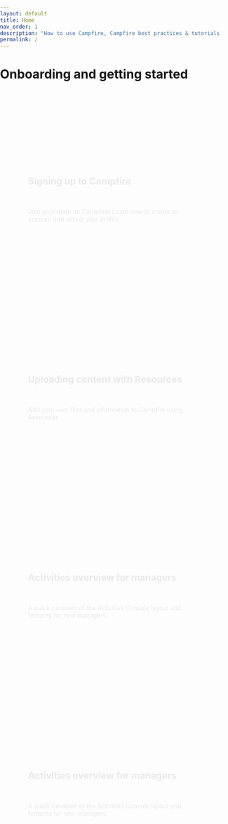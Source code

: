 ```yaml
---
layout: default
title: Home
nav_order: 1
description: "How to use Campfire, Campfire best practices & tutorials, volunteer management tips | Product guide."
permalink: /
---
```


# Onboarding and getting started

<html lang="en">
  <style>
    body {
      width: 100%;
      height: 100%;
      margin: 0;
      padding: 0;
      font-family: -apple-system, BlinkMacSystemFont, "Segoe UI", Roboto,
        "Helvetica Neue", Arial, sans-serif, "Apple Color Emoji",
        "Segoe UI Emoji", "Segoe UI Symbol";
    }
    #cfg-main {
      margin: 0 auto;
      padding: 32px;
      display: grid;
      grid-gap: 32px;
    }
    .cfg-card:nth-child(1) {
      background-image: url(./assets/images/sail1.png);
      background-position: bottom;
    }
    .cfg-card:nth-child(2) {
      background-image: url(./assets/images/sail2.png);
      background-position: top;
    }
    .cfg-card:nth-child(3) {
      background-image: url(./assets/images/sail3.png);
      background-position: bottom;
    }
    .cfg-card:nth-child(4) {
      background-image: url(./assets/images/sail4.png);
      background-position: bottom;
    }
    .cfg-card {
      box-sizing: border-box;
      background-size: cover;
      background-position: bottom;
      display: flex;
      justify-self: start;
      width: 100%;
      height: 420px;
      border-radius: 8px;
      color: #e9e9e9 !important;
      text-decoration: none;
    }
    .cfg-card-content {
      padding: 32px;
      display: flex;
      flex-grow: 1;
      flex-direction: column;
      justify-content: center;
    }
    .cfg-card-content p,
    h2 {
      white-space: pre-line;
      color: #e9e9e9 !important;
    }
    @media screen and (max-width: 800px) {
      #cfg-main {
        grid-template-columns: repeat(1, 360px);
        grid-gap: 8px;
      }
      .cfg-card {
        height: auto;
      }
      .cfg-card-content {
        padding: 0;
        padding-left: 16px;
        padding-right: 16px;
      }
      .cfg-card-content h2 {
        font-size: 1.25em;
        background-color: #242424 !important;
        padding: 16px;
        border-radius: 8px;
      }
      .cfg-card-content p {
        display: none;
      }
      .cfg-hover-text {
        display: none;
      }
    }
    @media screen and (max-width: 801px) {
      #cfg-main {
        grid-template-columns: repeat(2, 360px);
      }
      .cfg-card-content h2 {
        margin-top: -32px;
        font-size: 1.75em;
      }
      .cfg-card-content p {
        padding-right: 64px;
      }
      .cfg-card:hover {
        cursor: pointer;
        color: #ffffff !important;
        border: none;
        text-decoration: none;
        box-shadow: 0 3px 7px -2px rgba(0, 0, 0, 0.2),
          0 3px 11px -1px rgba(0, 0, 0, 0.14),
          0 1px 24px -8px rgba(0, 0, 0, 0.12);
      }
    }
    .cfg-hover-text {
      height: 25px;
      opacity: 0;
      font-weight: bold;
      transition: opacity 0.3s ease-in;
    }
    .cfg-card:hover .cfg-hover-text {
      opacity: 1;
    }
  </style>
  <body>
    <div id="cfg-main">
      <a href="/docs/sign-up" class="cfg-card">
        <div class="cfg-card-content">
          <h2>
            Signing up to Campfire
          </h2>
          <p>
            Join your team on Campfire! Learn how to create an account and set up your profile.
          </p>
          <span class="cfg-hover-text">
            Read the guide →
          </span>
        </div>
      </a>
      <a href="/docs/managers/uploading-content-with-resources" class="cfg-card">
        <div class="cfg-card-content">
          <h2>
            Uploading content with Resources
          </h2>
          <p>
            Add your own files and information to Campfire using Resources.
          </p>
          <span class="cfg-hover-text">
            Read the guide →
          </span>
        </div>
      </a>
      <a href="/docs/managers/introduction-to-activities" class="cfg-card">
        <div class="cfg-card-content">
          <h2>
            Activities overview for managers
          </h2>
          <p>
            A quick rundown of the Activities Console layout and features for new managers.
          </p>
          <span class="cfg-hover-text">
            Read the guide →
          </span>
        </div>
      </a>
      <a href="/docs/managers/introduction-to-activities" class="cfg-card">
        <div class="cfg-card-content">
          <h2>
            Activities overview for managers
          </h2>
          <p>
            A quick rundown of the Activities Console layout and features for new managers.
          </p>
          <span class="cfg-hover-text">
            Read the guide →
          </span>
        </div>
      </a>
    </div>
  </body>
</html>
